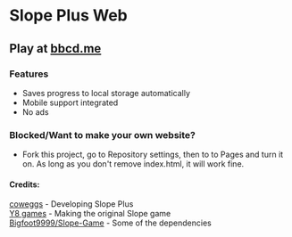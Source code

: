 # Slope Plus Web  

## Play at [bbcd.me](https://bbcd.me)  

### Features  

- Saves progress to local storage automatically
- Mobile support integrated
- No ads  

### Blocked/Want to make your own website?  
  
- Fork this project, go to Repository settings, then to to Pages and turn it on. As long as you don't remove index.html, it will work fine.

#### Credits:  

[coweggs](https://github.com/coweggs) - Developing Slope Plus  
[Y8 games](https://www.y8.com) - Making the original Slope game  
[Bigfoot9999/Slope-Game](https://github.com/Bigfoot9999/Slope-Game) - Some of the dependencies  

